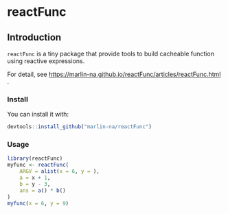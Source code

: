 

# reactFunc


## Introduction

`reactFunc` is a tiny package that provide tools to build cacheable function
using reactive expressions.

For detail, see https://marlin-na.github.io/reactFunc/articles/reactFunc.html .

### Install

You can install it with:

```r
devtools::install_github("marlin-na/reactFunc")
```

### Usage



```r
library(reactFunc)
myfunc <- reactFunc(
    ARGV = alist(x = 6, y = ),
    a = x + 1,
    b = y - 3,
    ans = a() * b()
)
myfunc(x = 6, y = 9)
```

